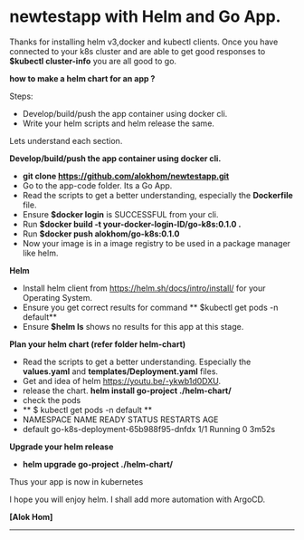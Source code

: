 # newtestapp with Helm and Go App.

Thanks for installing helm v3,docker and kubectl clients.
Once you have connected to your k8s cluster and are able to get good responses to **$kubectl cluster-info** you are all good to go.


**how to make a helm chart for an app ?**

Steps:
* Develop/build/push the app container using docker cli.
* Write your helm scripts and helm release the same.

Lets understand each section.

**Develop/build/push the app container using docker cli.**
* **git clone https://github.com/alokhom/newtestapp.git** 
* Go to the app-code folder. Its a Go App. 
* Read the scripts to get a better understanding, especially the **Dockerfile** file. 
* Ensure **$docker login** is SUCCESSFUL from your cli.  
* Run **$docker build -t your-docker-login-ID/go-k8s:0.1.0 .**
* Run **$docker push alokhom/go-k8s:0.1.0**
* Now your image is in a image registry to be used in a package manager like helm. 

**Helm**
* Install helm client from https://helm.sh/docs/intro/install/ for your Operating System. 
* Ensure you get correct results for command **  $kubectl get pods -n default**
* Ensure **$helm ls** shows no results for this app at this stage. 


**Plan your helm chart (refer folder helm-chart)**
* Read the scripts to get a better understanding. Especially the **values.yaml** and **templates/Deployment.yaml** files. 
* Get and idea of helm https://youtu.be/-ykwb1d0DXU.
* release the chart. **helm install go-project ./helm-chart/**
* check the pods
* **  $ kubectl get pods -n default **
*  NAMESPACE NAME READY   STATUS RESTARTS   AGE
* default go-k8s-deployment-65b988f95-dnfdx 1/1 Running   0 3m52s


**Upgrade your helm release**
*  **helm upgrade go-project ./helm-chart/**


Thus your app is now in kubernetes

I hope you will enjoy helm. I shall add more automation with ArgoCD.

**[Alok Hom]**

***

